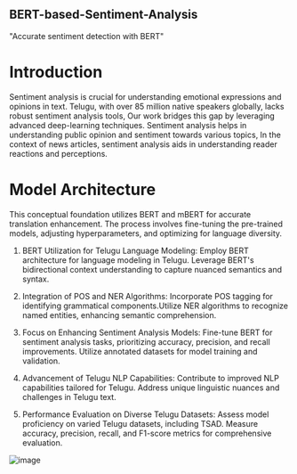 ## BERT-based-Sentiment-Analysis
"Accurate sentiment detection with BERT"

# Introduction

Sentiment analysis is crucial for understanding emotional expressions and opinions in text. Telugu, with over 85 million native speakers globally, lacks robust sentiment analysis tools, Our work bridges this gap by leveraging advanced deep-learning techniques. Sentiment analysis helps in understanding public opinion and sentiment towards various topics, In the context of news articles, sentiment analysis aids in understanding reader reactions and perceptions.

# Model Architecture

This conceptual foundation utilizes BERT and mBERT for accurate translation enhancement. The process involves fine-tuning the pre-trained models, adjusting hyperparameters, and optimizing for language diversity. 

1. BERT Utilization for Telugu Language Modeling:
Employ BERT architecture for language modeling in Telugu. Leverage BERT's bidirectional context understanding to capture nuanced semantics and syntax.

2. Integration of POS and NER Algorithms:
Incorporate POS tagging for identifying grammatical components.Utilize NER algorithms to recognize named entities, enhancing semantic comprehension.

3. Focus on Enhancing Sentiment Analysis Models:
Fine-tune BERT for sentiment analysis tasks, prioritizing accuracy, precision, and recall improvements. Utilize annotated datasets for model training and validation.

4. Advancement of Telugu NLP Capabilities:
Contribute to improved NLP capabilities tailored for Telugu. Address unique linguistic nuances and challenges in Telugu text.

5. Performance Evaluation on Diverse Telugu Datasets:
Assess model proficiency on varied Telugu datasets, including TSAD. Measure accuracy, precision, recall, and F1-score metrics for comprehensive evaluation.

![image](https://github.com/Balajivemula21/BERT-based-Sentiment-Analysis/assets/75297072/0e324b00-f87c-4742-a2b0-5c720d80ca95)

